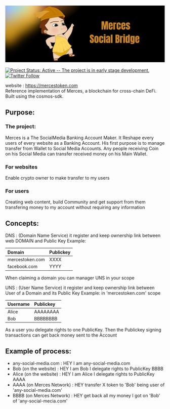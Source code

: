 ![Banner!](assets/banner.png)

[![Project Status: Active -- The project is in early stage development.](https://img.shields.io/badge/repo%20status-Active-green.svg?style=flat-square)](https://www.repostatus.org/#active)
[![Twitter Follow](https://img.shields.io/twitter/follow/Mercesium?style=social)](https://twitter.com/Mercesium)

website : https://mercestoken.com  
Reference implementation of Merces, a blockchain for cross-chain DeFi. Built using the cosmos-sdk.

## Purpose:

### The project:
Merces is a The SocialMedia Banking Account Maker.
It Reshape every users of every website as a Banking Account.
His first purpose is to manage transfer from Wallet to Social Media Accounts.
Any people receiving Coin on his Social Media can transfer received money on his Main Wallet.

### For websites
Enable crypto owner to make transfer to my users

### For users
Creating web content, build Community and get support from them transfering money to my account without requiring any information


## Concepts:

DNS : (Domain Name Service) it register and keep ownership link between web DOMAIN and Public Key
Example:

|   Domain            |        Publickey        |
| :------------------ | :---------------------- |
|   mercestoken.com   |        XXXX         |
|   facebook.com      |       YYYY         |


When claiming a domain you can manager UNS in your scope


UNS : (User Name Service) it register and keep ownership link between User of a Domain and its Public Key
Example: in 'mercestoken.com' scope

|   Username   |        Publickey  |
| :----------- | :-------------------------| 
|   Alice 	 |        AAAAAAAA       |
|   Bob		  |	      BBBBBBBB       |


As a user you delegate rights to one PublicKey. Then the Publickey signing transactions can get back money sent to the Account

## Example of process:
* any-social-media.com     : HEY I am any-social-media.com  
* Bob (on the website)     : HEY I am Bob I delegate rights to PublicKey BBBB  
* Alice (on the website)   : HEY I am Alice I delegate rights to PublicKey AAAA  
* AAAA (on Merces Network) : HEY transfer X token to 'Bob' being user of 'any-social-media.com'  
* BBBB (on Merces Network) : HEY get back all my money I got on 'Bob' of 'any-social-mecia.com'  
